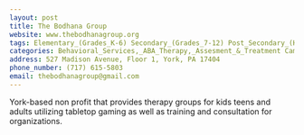```yaml
---
layout: post
title: The Bodhana Group
website: www.thebodhanagroup.org
tags: Elementary_(Grades_K-6) Secondary_(Grades_7-12) Post_Secondary_(High_School_and_Beyond)
categories: Behavioral_Services,_ABA_Therapy,_Assesment_&_Treatment Camps Theraputic_Services
address: 527 Madison Avenue, Floor 1, York, PA 17404
phone_number: (717) 615-5803
email: thebodhanagroup@gmail.com
---
```

York-based non profit that provides therapy groups for kids teens and adults utilizing tabletop gaming as well as training and consultation for organizations.